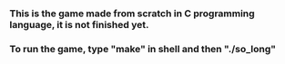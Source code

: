 ### This is the game made from scratch in C programming language, it is not finished yet.

### To run the game, type "make" in shell and then "./so_long" 
